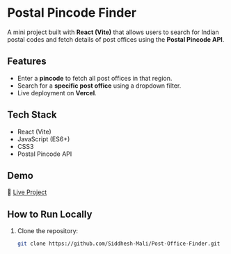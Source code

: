 # Postal Pincode Finder

A mini project built with **React (Vite)** that allows users to search for Indian postal codes and fetch details of post offices using the **Postal Pincode API**.

## Features
- Enter a **pincode** to fetch all post offices in that region.
- Search for a **specific post office** using a dropdown filter.
- Live deployment on **Vercel**.

## Tech Stack
- React (Vite)
- JavaScript (ES6+)
- CSS3
- Postal Pincode API

## Demo
🔗 [Live Project](https://postal-pincode-f4-w2.vercel.app/)

## How to Run Locally
1. Clone the repository:
   ```bash
   git clone https://github.com/Siddhesh-Mali/Post-Office-Finder.git

